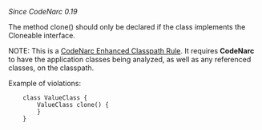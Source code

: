 *Since CodeNarc 0.19*

The method clone() should only be declared if the class implements the
Cloneable interface.

NOTE: This is a [CodeNarc Enhanced Classpath
Rule](./codenarc-enhanced-classpath-rules.html). It requires
**CodeNarc** to have the application classes being analyzed, as well as
any referenced classes, on the classpath.

Example of violations:

``` 
    class ValueClass {
        ValueClass clone() {
        }
    }
```

